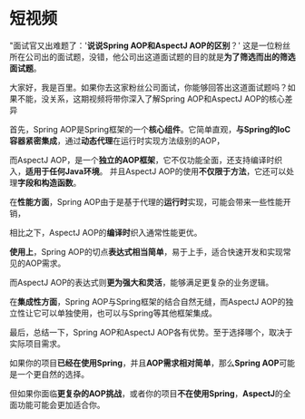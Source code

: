 # 短视频

"面试官又出难题了：'**说说Spring AOP和AspectJ AOP的区别**？' 这是一位粉丝所在公司出的面试题，没错，他公司出这道面试题的目的就是**为了筛选而出的筛选面试题**。



大家好，我是百里。如果你去这家粉丝公司面试，你能够回答出这道面试题吗？如果不能，没关系，这期视频将带你深入了解Spring AOP和AspectJ AOP的核心差异

 

首先，Spring AOP是Spring框架的一个**核心组件**。它简单直观，**与Spring的IoC容器紧密集成**，通过**动态代理**在运行时实现方法级别的AOP，



而AspectJ AOP，是一个**独立的AOP框架**，它不仅功能全面，还支持编译时织入，**适用于任何Java环境**。 并且AspectJ AOP的使用**不仅限于方法**，它还可以处理**字段和构造函数**。



在**性能方面**，Spring AOP由于是基于代理的**运行时**实现，可能会带来一些性能开销，



相比之下，AspectJ AOP的**编译时**织入通常性能更优。



**使用上**，Spring AOP的切点**表达式相当简单**，易于上手，适合快速开发和实现常见的AOP需求。



而AspectJ AOP的表达式则**更为强大和灵活**，能够满足更复杂的业务逻辑。



在**集成性方面**，Spring AOP与Spring框架的结合自然无缝，而AspectJ AOP的独立性让它可以单独使用，也可以与Spring等其他框架集成。



最后，总结一下，Spring AOP和AspectJ AOP各有优势。至于选择哪个，取决于实际项目需求。



如果你的项目**已经在使用Spring**，并且**AOP需求相对简单**，那么**Spring AOP**可能是一个更自然的选择。



但如果你面临**更复杂的AOP挑战**，或者你的项目**不在使用Spring**，**AspectJ**的全面功能可能会更加适合你。


